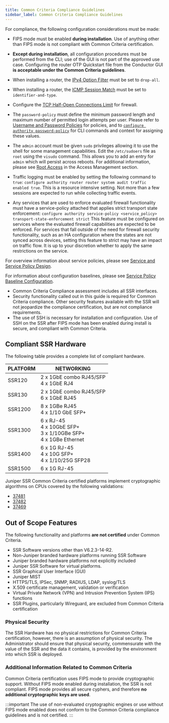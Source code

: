 ```yaml
---
title: Common Criteria Compliance Guidelines
sidebar_label: Common Criteria Compliance Guidelines
---
```


For compliance, the following configuration considerations must be made:
 
- FIPS mode must be enabled **during installation**. Use of anything other than FIPS mode is not compliant with Common Criteria certification.
- **Except during installation**, all configuration procedures must be performed from the CLI; use of the GUI is not part of the approved use case. Configuring the router OTP Quickstart file from the Conductor GUI **is acceptable under the Common Criteria guidelines**.
- When installing a router, the [IPv4 Option Filter](cc_fips_sec_firewall_filtering.md#ipv4-option-filtering) must be set to `drop-all`.
- When installing a router, the [ICMP Session Match](cc_fips_sec_firewall_filtering.md#icmp-type-as-a-session-attribute) must be set to `identifier-and-type`.
- Configure the [TCP Half-Open Connections Limit](cc_fips_sec_firewall_filtering.md#tcp-half-open-connection-limit) for firewall.
- The `password-policy` must define the minimum password length and maximum number of permitted login attempts per user. Please refer to [Username and Password Policies](cc_fips_config_password_policies.md) for policies, and to [`configure authority password-policy`](https://www.juniper.net/documentation/us/en/software/session-smart-router/docs/config_command_guide#configure-authority-password-policy) for CLI commands and context for assigning these values.
- The `admin` account must be given `sudo` privileges allowing it to use the shell for some management capabilities. Edit the `/etc/sudoers` file as `root` using the `visudo` command. This allows you to add an entry for `admin` which will persist across reboots. For additional information, please see [Root Access](cc_fips_access_mgmt.md#root-access) in the Access Management section.
- Traffic logging must be enabled by setting the following command to `true`: `configure authority router router system audit traffic enabled true`. This is a resource intensive setting. Not more than a few sessions are expected to run while collecting traffic events.

- Any services that are used to enforce evaluated firewall functionality must have a service-policy attached that applies strict transport state enforcement:
 `configure authority service-policy <service_policy> transport-state-enforcement strict`
 This feature must be configured on services where the evaluated firewall capabilities are expected to be enforced. For services that fall outside of the need for firewall security functionality, such as an HA configuration where the states are not synced across devices, setting this feature to strict may have an impact on traffic flow. It is up to your discretion whether to apply the same restrictions on the service. 

 For overview information about service policies, please see [Service and Service Policy Design](https://www.juniper.net/documentation/us/en/software/session-smart-router/docs/bcp_service_and_service_policy_design). 

 For information about configuration baselines, please see [Service Policy Baseline Configuration](https://www.juniper.net/documentation/us/en/software/session-smart-router/docs/bcp_service-policy_defaults).

- Common Criteria Compliance assessment includes all SSR interfaces.
- Security functionality called out in this guide is required for Common Criteria compliance. Other security features available with the SSR will not jeopardize the compliance certification, but are not compliance requirements. 
- The use of SSH is necessary for installation and configuration. Use of SSH on the SSR after FIPS mode has been enabled during install is secure, and compliant with Common Criteria.   

## Compliant SSR Hardware

The following table provides a complete list of compliant hardware. 

| PLATFORM | NETWORKING |
| --- | --- |
| SSR120 | 2 x 1GbE combo RJ45/SFP <br/>4 x 1GbE RJ4 |
| SSR130 | 2 x 1GbE combo RJ45/SFP <br/>6 x 1GbE RJ45 |
| SSR1200 | 8 x 1GBe RJ45 <br/>4 x 1/10 GbE SFP+ |
| SSR1300 | 6 x RJ-45 <br/>4 x 10GbE SFP+ <br/>3 x 1/10GBe SFP+ <br/>4 x 1GBe Ethernet |
| SSR1400 | 6 x 1G RJ-45 <br/>4 x 10G SFP+ <br/>4 x 1/10/25G SFP28 |
| SSR1500 | 6 x 1G RJ-45 |

Juniper SSR Common Criteria certified platforms implement cryptographic algorithms on CPUs covered by the following validations: 
- [37481](https://csrc.nist.gov/projects/cryptographic-algorithm-validation-program/details?validation=37481)
- [37482](https://csrc.nist.gov/projects/cryptographic-algorithm-validation-program/details?validation=37482)
- [37469](https://csrc.nist.gov/projects/cryptographic-algorithm-validation-program/details?validation=37482)

## Out of Scope Features

The following functionality and platforms **are not certified** under Common Criteria.

- SSR Software versions other than V6.2.3-14-R2. 
- Non-Juniper branded hardware platforms running SSR Software
- Juniper branded hardware platforms not explicitly included
- Juniper SSR Software for virtual platforms.
- SSR Graphical User Interface (GUI) 
- Juniper MIST
- HTTPS/TLS, IPSec, SNMP, RADIUS, LDAP, syslog/TLS
- X.509 certificate management, validation or verification
- Virtual Private Network (VPN) and Intrusion Prevention System (IPS) functions
- SSR Plugins, particularly Wireguard, are excluded from Common Criteria certification 

### Physical Security

The SSR Hardware has no physical restrictions for Common Criteria certification, however, there is an assumption of physical security. The Administrator should ensure that physical security, commensurate with the value of the SSR and the data it contains, is provided by the environment into which SSR is deployed. 

### Additional Information Related to Common Criteria

Common Criteria certification uses FIPS mode to provide cryptographic support. Without FIPS mode enabled during installation, the SSR is not compliant. FIPS mode provides all secure cyphers, and therefore **no additional cryptographic keys are used**. 

:::important
The use of non-evaluated cryptographic engines or use without FIPS mode enabled does not conform to the Common Criteria compliance guidelines and is not certified.
::: 

